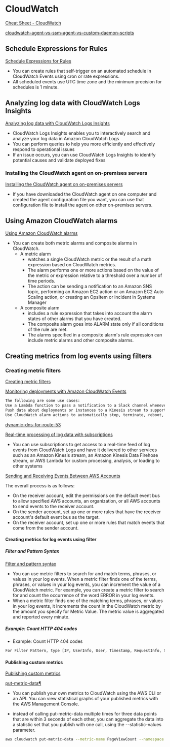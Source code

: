 # CloudWatch

[Cheat Sheet - CloudWatch](https://tutorialsdojo.com/amazon-cloudwatch)

[cloudwatch-agent-vs-ssm-agent-vs-custom-daemon-scripts](https://tutorialsdojo.com/cloudwatch-agent-vs-ssm-agent-vs-custom-daemon-scripts)

## Schedule Expressions for Rules

[Schedule Expressions for Rules](https://docs.aws.amazon.com/AmazonCloudWatch/latest/events/ScheduledEvents.html)

- You can create rules that self-trigger on an automated schedule in CloudWatch Events using cron or rate expressions. 
- All scheduled events use UTC time zone and the minimum precision for schedules is 1 minute.

## Analyzing log data with CloudWatch Logs Insights

[Analyzing log data with CloudWatch Logs Insights](https://docs.aws.amazon.com/AmazonCloudWatch/latest/logs/AnalyzingLogData.html)

- CloudWatch Logs Insights enables you to interactively search and analyze your log data in Amazon CloudWatch Logs
- You can perform queries to help you more efficiently and effectively respond to operational issues
-  If an issue occurs, you can use CloudWatch Logs Insights to identify potential causes and validate deployed fixes


### Installing the CloudWatch agent on on-premises servers

[Installing the CloudWatch agent on on-premises servers](https://docs.aws.amazon.com/AmazonCloudWatch/latest/monitoring/install-CloudWatch-Agent-on-premise.html)

- If you have downloaded the CloudWatch agent on one computer and created the agent configuration file you want, you can use that configuration file to install the agent on other on-premises servers.

## Using Amazon CloudWatch alarms

[Using Amazon CloudWatch alarms](https://docs.aws.amazon.com/AmazonCloudWatch/latest/monitoring/AlarmThatSendsEmail.html)

- You can create both metric alarms and composite alarms in CloudWatch.
  - A metric alarm 
    - watches a single CloudWatch metric or the result of a math expression based on CloudWatch metrics. 
    - The alarm performs one or more actions based on the value of the metric or expression relative to a threshold over a number of time periods. 
    - The action can be sending a notification to an Amazon SNS topic, performing an Amazon EC2 action or an Amazon EC2 Auto Scaling action, or creating an OpsItem or incident in Systems Manager
  - A composite alarm 
    - includes a rule expression that takes into account the alarm states of other alarms that you have created. 
    - The composite alarm goes into ALARM state only if all conditions of the rule are met. 
    - The alarms specified in a composite alarm's rule expression can include metric alarms and other composite alarms.


## Creating metrics from log events using filters

### Creating metric filters

[Creating metric filters](https://docs.aws.amazon.com/AmazonCloudWatch/latest/logs/MonitoringPolicyExamples.html)



[Monitoring deployments with Amazon CloudWatch Events](https://docs.aws.amazon.com/codedeploy/latest/userguide/monitoring-cloudwatch-events.html)

```bash
The following are some use cases:
Use a Lambda function to pass a notification to a Slack channel whenever deployments fail.
Push data about deployments or instances to a Kinesis stream to support comprehensive, real-time status monitoring.
Use CloudWatch alarm actions to automatically stop, terminate, reboot, or recover Amazon EC2 instances when a deployment or instance event you specify occurs.
```

[dynamic-dns-for-route-53](https://aws.amazon.com/blogs/compute/building-a-dynamic-dns-for-route-53-using-cloudwatch-events-and-lambda/)

[Real-time processing of log data with subscriptions](https://docs.aws.amazon.com/AmazonCloudWatch/latest/logs/Subscriptions.html)

- You can use subscriptions to get access to a real-time feed of log events from CloudWatch Logs and have it delivered to other services such as an Amazon Kinesis stream, an Amazon Kinesis Data Firehose stream, or AWS Lambda for custom processing, analysis, or loading to other systems

[Sending and Receiving Events Between AWS Accounts](https://docs.aws.amazon.com/AmazonCloudWatch/latest/events/CloudWatchEvents-CrossAccountEventDelivery.html)


The overall process is as follows:

- On the receiver account, edit the permissions on the default event bus to allow specified AWS accounts, an organization, or all AWS accounts to send events to the receiver account.
- On the sender account, set up one or more rules that have the receiver account's default event bus as the target.
- On the receiver account, set up one or more rules that match events that come from the sender account.


#### Creating metrics for log events using filter

##### Filter and Pattern Syntax

[Filter and pattern syntax](https://docs.aws.amazon.com/AmazonCloudWatch/latest/logs/FilterAndPatternSyntax.html)

- You can use metric filters to search for and match terms, phrases, or values in your log events. When a metric filter finds one of the terms, phrases, or values in your log events, you can increment the value of a CloudWatch metric. For example, you can create a metric filter to search for and count the occurrence of the word ERROR in your log events.
- When a metric filter finds one of the matching terms, phrases, or values in your log events, it increments the count in the CloudWatch metric by the amount you specify for Metric Value. The metric value is aggregated and reported every minute.

##### Example: Count HTTP 404 codes

- Example: Count HTTP 404 codes
```bash
For Filter Pattern, type [IP, UserInfo, User, Timestamp, RequestInfo, StatusCode=404, Bytes]. 
```


#### Publishing custom metrics

[Publishing custom metrics](https://docs.aws.amazon.com/AmazonCloudWatch/latest/monitoring/publishingMetrics.html)

[put-metric-data¶](https://docs.aws.amazon.com/cli/latest/reference/cloudwatch/put-metric-data.html)

- You can publish your own metrics to CloudWatch using the AWS CLI or an API. You can view statistical graphs of your published metrics with the AWS Management Console.

- instead of calling put-metric-data multiple times for three data points that are within 3 seconds of each other, you can aggregate the data into a statistic set that you publish with one call, using the --statistic-values parameter.

```bash
aws cloudwatch put-metric-data --metric-name PageViewCount --namespace MyService --statistic-values Sum=11,Minimum=2,Maximum=5,SampleCount=3 --timestamp 2016-10-14T12:00:00.000Z
```

